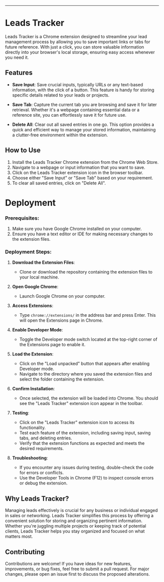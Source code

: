 ---

# Leads Tracker

Leads Tracker is a Chrome extension designed to streamline your lead management process by allowing you to save important links or tabs for future reference. With just a click, you can store valuable information directly into your browser's local storage, ensuring easy access whenever you need it.

## Features

- **Save Input**: Save crucial inputs, typically URLs or any text-based information, with the click of a button. This feature is handy for storing specific details related to your leads or projects.

- **Save Tab**: Capture the current tab you are browsing and save it for later retrieval. Whether it's a webpage containing essential data or a reference site, you can effortlessly save it for future use.

- **Delete All**: Clear out all saved entries in one go. This option provides a quick and efficient way to manage your stored information, maintaining a clutter-free environment within the extension.

## How to Use

1. Install the Leads Tracker Chrome extension from the Chrome Web Store.
2. Navigate to a webpage or input information that you want to save.
3. Click on the Leads Tracker extension icon in the browser toolbar.
4. Choose either "Save Input" or "Save Tab" based on your requirement.
5. To clear all saved entries, click on "Delete All".

# Deployment
### Prerequisites:
1. Make sure you have Google Chrome installed on your computer.
2. Ensure you have a text editor or IDE for making necessary changes to the extension files.

### Deployment Steps:

1. **Download the Extension Files**:
   - Clone or download the repository containing the extension files to your local machine.

2. **Open Google Chrome**:
   - Launch Google Chrome on your computer.

3. **Access Extensions**:
   - Type `chrome://extensions/` in the address bar and press Enter. This will open the Extensions page in Chrome.

4. **Enable Developer Mode**:
   - Toggle the Developer mode switch located at the top-right corner of the Extensions page to enable it.

5. **Load the Extension**:
   - Click on the "Load unpacked" button that appears after enabling Developer mode.
   - Navigate to the directory where you saved the extension files and select the folder containing the extension.

6. **Confirm Installation**:
   - Once selected, the extension will be loaded into Chrome. You should see the "Leads Tracker" extension icon appear in the toolbar.

7. **Testing**:
   - Click on the "Leads Tracker" extension icon to access its functionality.
   - Test each feature of the extension, including saving input, saving tabs, and deleting entries.
   - Verify that the extension functions as expected and meets the desired requirements.

8. **Troubleshooting**:
   - If you encounter any issues during testing, double-check the code for errors or conflicts.
   - Use the Developer Tools in Chrome (F12) to inspect console errors or debug the extension.

## Why Leads Tracker?

Managing leads effectively is crucial for any business or individual engaged in sales or networking. Leads Tracker simplifies this process by offering a convenient solution for storing and organizing pertinent information. Whether you're juggling multiple projects or keeping track of potential clients, Leads Tracker helps you stay organized and focused on what matters most.

## Contributing

Contributions are welcome! If you have ideas for new features, improvements, or bug fixes, feel free to submit a pull request. For major changes, please open an issue first to discuss the proposed alterations.
